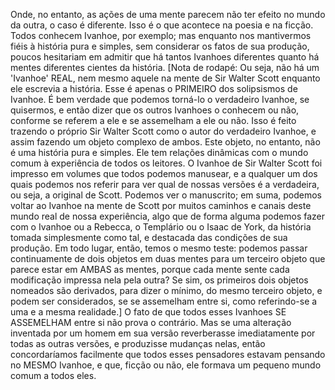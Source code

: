 Onde, no entanto, as ações de uma mente parecem não ter efeito no mundo da outra, o caso é diferente. Isso é o que acontece na poesia e na ficção. Todos conhecem Ivanhoe, por exemplo; mas enquanto nos mantivermos fiéis à história pura e simples, sem considerar os fatos de sua produção, poucos hesitariam em admitir que há tantos Ivanhoes diferentes quanto há mentes diferentes cientes da história. [Nota de rodapé: Ou seja, não há um 'Ivanhoe' REAL, nem mesmo aquele na mente de Sir Walter Scott enquanto ele escrevia a história. Esse é apenas o PRIMEIRO dos solipsismos de Ivanhoe. É bem verdade que podemos torná-lo o verdadeiro Ivanhoe, se quisermos, e então dizer que os outros Ivanhoes o conhecem ou não, conforme se referem a ele e se assemelham a ele ou não. Isso é feito trazendo o próprio Sir Walter Scott como o autor do verdadeiro Ivanhoe, e assim fazendo um objeto complexo de ambos. Este objeto, no entanto, não é uma história pura e simples. Ele tem relações dinâmicas com o mundo comum à experiência de todos os leitores. O Ivanhoe de Sir Walter Scott foi impresso em volumes que todos podemos manusear, e a qualquer um dos quais podemos nos referir para ver qual de nossas versões é a verdadeira, ou seja, a original de Scott. Podemos ver o manuscrito; em suma, podemos voltar ao Ivanhoe na mente de Scott por muitos caminhos e canais deste mundo real de nossa experiência, algo que de forma alguma podemos fazer com o Ivanhoe ou a Rebecca, o Templário ou o Isaac de York, da história tomada simplesmente como tal, e destacada das condições de sua produção. Em todo lugar, então, temos o mesmo teste: podemos passar continuamente de dois objetos em duas mentes para um terceiro objeto que parece estar em AMBAS as mentes, porque cada mente sente cada modificação impressa nela pela outra? Se sim, os primeiros dois objetos nomeados são derivados, para dizer o mínimo, do mesmo terceiro objeto, e podem ser considerados, se se assemelham entre si, como referindo-se a uma e a mesma realidade.] O fato de que todos esses Ivanhoes SE ASSEMELHAM entre si não prova o contrário. Mas se uma alteração inventada por um homem em sua versão reverberasse imediatamente por todas as outras versões, e produzisse mudanças nelas, então concordaríamos facilmente que todos esses pensadores estavam pensando no MESMO Ivanhoe, e que, ficção ou não, ele formava um pequeno mundo comum a todos eles.